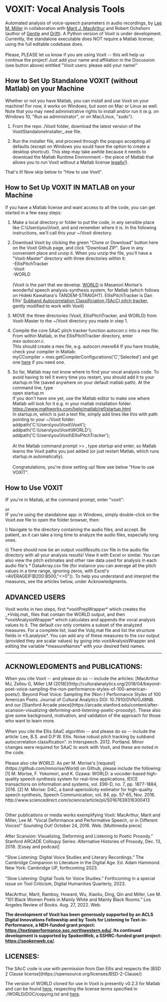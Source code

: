 # VOXIT: Vocal Analysis Tools
Automated analysis of voice-speech parameters in audio recordings, by [Lee M. Miller](https://millerlab.faculty.ucdavis.edu/) in collaboration with [Marit J. MacArthur](https://writing.ucdavis.edu/people/mjmacart/) and Robert Ochshorn (author of [Gentle](http://lowerquality.com/gentle/) and [Drift](http://drift3.lowerquality.com)). A Python version of Voxit is under development. Currently, the standalone executable does NOT require a Matlab license; using the full editable codebase does.\
\
Please, PLEASE let us know if you are using Voxit -- this will help us continue the project! Just add your name and affiliation in the Discussion (see button above) entitled "Voxit users: please add your name!"

<h2>How to Set Up Standalone VOXIT (without Matlab) on your Machine</h2>
Whether or not you have Matlab, you can install and use Voxit on your machine! For now, it works on Windows, but soon on Mac or Linux as well. Note that you may need administrative rights to install and/or run it (e.g. on Windows 10, "Run as administrator", or on Mac/Linux, "sudo"). 

1) From the repo ./Voxit folder, download the latest version of the VoxitStandaloneInstaller_.exe file. 

2) Run the installer file, and proceed through the popups accepting all defaults (except on Windows you sould have the option to create a desktop shortcut). This step may take awhile because it needs to download the Matlab Runtime Environment - the piece of Matlab that allows you to run Voxit without a Matlab license  [legally!](https://www.mathworks.com/products/compiler/matlab-runtime.html)).

That's it! Now skip below to "How to use Voxit".

<h2>How to Set Up VOXIT IN MATLAB on your Machine</h2>
If you have a Matlab license and want access to all the code, you can get started in a few easy steps:

1) Make a local directory or folder to put the code, in any sensible place like C:\Users\you\Voxit, and and remember where it is. In the following instructions, we'll call this your ~/Voxit directory.

2) Download Voxit by clicking the green "Clone or Download" button here on the Voxit Github page, and click "Download ZIP". Save in any convenient place and unzip it. When you unzip the file, you'll have a "Voxit-Master" directory with three directories within it:\
-EllisPitchTracker\
-Voxit\
-WORLD\
\
(Voxit is the part that we develop. [WORLD](http://www.kki.yamanashi.ac.jp/~mmorise/world/english/download.html) is Masanori Morise's wonderful speech analysis-synthesis system, for Matlab (which follows on Hideki Kawahara's TANDEM-STRAIGHT). EllisPitchTracker is Dan Ellis' [Subband Autocorrelation Classificiation (SAcC) pitch tracker](https://github.com/dpwe/SAcC), gently modified to work with Voxit)

3) MOVE the three directories (Voxit, EllisPitchTracker, and WORLD) from Voxit-Master to the ~/Voxit directory you made in step 1.

4) Compile the core SAaC pitch tracker function autocorr.c into a mex file: From within Matlab, in the EllisPitchTracker directory, enter\
  *mex autocorr.c*.\
  This should create a mex file, e.g. autocorr.mexw64
If you have trouble, check your compiler in Matlab:\
  myCCompiler = mex.getCompilerConfigurations('C','Selected')
		and get one [here](https://www.mathworks.com/support/compilers.html) if you need one.

5) So far, Matlab may not know where to find your vocal analysis code. To avoid having to tell it every time you restart, you should add it to your startup.m file (saved anywhere on your default matlab path). At the command line, type\
  open startup.m\
If you don't have one yet, use the Matlab editor to make one where Matlab will look for it e.g. in your matlab installation folder. https://www.mathworks.com/help/matlab/ref/startup.html \
In startup.m, which is just a text file, simply add lines like this with path pointing to your ~/Voxit folder:\
addpath('C:\Users\you\Voxit\Voxit');\
addpath('C:\Users\you\Voxit\WORLD');\
addpath('C:\Users\you\Voxit\EllisPitchTracker');\
\
At the Matlab command prompt >> , type *startup* and enter, so Matlab learns the Voxit paths you just added (or just restart Matlab, which runs startup.m automatically).\
\
Congratulations, you're done setting up! Now see below "How to use VOXIT".


<h2>How to Use VOXIT</h2>
IF you're in Matlab, at the command prompt, enter "voxit":  

or  
IF you're using the standalone app: in Windows, simply double-click on the Voxit.exe file to open the folder browser, then:  

  
i) Navigate to the directory containing the audio files, and accept.  Be patient, as it can take a long time to analyze the audio files, especially long ones.  
  
ii) There should now be an output *voxitResults*.csv file in the audio file directory with all your analysis results! View it with Excel or similar. You can also view the pitch estimates and other raw data used for analysis in each audio file's * DataArray.csv file (for instance you can average all the pitch values in a time range, ignoring zeros, with Excel's =AVERAGEIF(B200:B500,"<>0")). To help you understand and interpret the measures, see the articles below, under Acknowledgments.


<h2>ADVANCED USERS</h2>
Voxit works in two steps, first *voxitPrepWrapper* which creates the _*Vobj.mat_ files that contain the WORLD output, and then *voxitAnalysisWrapper* which calculates and appends the vocal analysis values to it. The default csv only contains a subset of the analyzed measures. For a complete list, load the Vobj.mat file and list the structure fields in *S.analysis*. You can add any of these measures to the csv output (provided they are scalar values) by going into voxitAnalysisWrapper and editing the variable *measureNames* with your desired field names.

___________________________________________________________________
<h2>ACKNOWLEDGMENTS and PUBLICATIONS:</h2>
When you cite Voxit -- and please do so -- include the articles:
[MacArthur MJ, Zellou G, Miller LM (2018)](http://culturalanalytics.org/2018/04/beyond-poet-voice-sampling-the-non-performance-styles-of-100-american-poets/). Beyond Poet Voice: Sampling the (Non-) Performance Styles of 100 American Poets. Journal of Cultural Analytics DOI: 10.7910/DVN/OJI8NB. and our [Stanford Arcade piece](https://arcade.stanford.edu/content/after-scansion-visualizing-deforming-and-listening-poetic-prosody/). These also give some background, motivation, and validation of the approach for those who want to learn more.<br/>
<br/>
When you cite the Ellis SAaC algorithm --  and please do so --  include the article:
Lee, B.S. and D.P.W. Ellis. Noise robust pitch tracking by subband autocorrelation classification”. in Interspeech. 2012. Portland. Minor changes were required for SAaC to work with Voxit, and these are noted in the code.<br/>
<br/>
Please also cite WORLD. As per M. Morise's [request](https://github.com/mmorise/World) on Github, please include the following:
[1] M. Morise, F. Yokomori, and K. Ozawa: WORLD: a vocoder-based high-quality speech synthesis system for real-time applications, IEICE transactions on information and systems, vol. E99-D, no. 7, pp. 1877-1884, 2016.
[2] M. Morise: D4C, a band-aperiodicity estimator for high-quality speech synthesis, Speech Communication, vol. 84, pp. 57-65, Nov. 2016. http://www.sciencedirect.com/science/article/pii/S0167639316300413<br/>
<br/>

Other publications or media works exemplifying Voxit:
MacArthur, Marit and Miller, Lee M.  “Vocal Deformance and Performative Speech, or in Different Voices!” Sounding Out! October 24, 2016. Web. [Multimedia piece]<br/>
<br/>
After Scansion: Visualizing, Deforming and Listening to Poetic Prosody.” Stanford ARCADE Colloquy Series: Alternative Histories of Prosody, Dec. 13, 2018. [Essay and podcast]<br/>
<br/>
“Slow Listening: Digital Voice Studies and Literary Recordings.” The Cambridge Companion to Literature in the Digital Age. Ed. Adam Hammond. New York: Cambridge UP, forthcoming 2023.<br/>
<br/>
“Slow Listening: Digital Tools for Voice Studies.” Forthcoming in a special issue on Tool Criticism, Digital Humanities Quarterly, 2023.<br/>
<br/>
MacArthur, Marit, Rambsy, Howard, Wu, Xiaoliu, Ding, Qin and Miller, Lee M. “101 Black Women Poets in Mainly White and Mainly Black Rooms.” Los Angeles Review of Books. Aug. 27, 2022. Web.


**The development of Voxit has been generously supported by an ACLS Digital Innovations Fellowship and by Tools for Listening to Text-in-Performance, a NEH-funded grant project: https://textinperformance.soc.northwestern.edu/. Its continued development is supported by SpokenWeb, a SSHRC-funded grant project: https://spokenweb.ca/.**

<h2>LICENSES:</h2>
The SAcC code is use with permission from Dan Ellis and respects the [BSD 2 Clause license](https://opensource.org/licenses/BSD-2-Clause/)

The version of WORLD cloned for use in Voxit is presently v0.2.3 for Matlab and can be found [here](http://www.kki.yamanashi.ac.jp/~mmorise/world/english/download.html), respecting the license terms specified in ./WORLD/DOC/copying.txt and [here](https://github.com/mmorise/World/blob/master/LICENSE.txt).  


